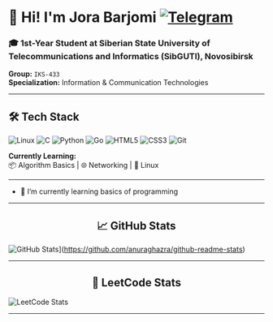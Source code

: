 # 👋 Hi! I'm Jora Barjomi [![Telegram](https://img.shields.io/badge/-Telegram-26A5E4?logo=telegram&logoColor=white)](https://t.me/JoraBarjomi)
### 🎓 1st-Year Student at Siberian State University of Telecommunications and Informatics (SibGUTI), Novosibirsk  
**Group:** `IKS-433`  
**Specialization:** Information & Communication Technologies  

---

## 🛠️ **Tech Stack**  
![Linux](https://img.shields.io/badge/-Linux-FCC624?logo=linux&logoColor=white)
![C](https://img.shields.io/badge/-C-A8B9CC?logo=c&logoColor=white)
![Python](https://img.shields.io/badge/-Python-3776AB?logo=python&logoColor=white)
![Go](https://img.shields.io/badge/-Go-00ADD8?logo=go&logoColor=white)
![HTML5](https://img.shields.io/badge/-HTML-E34F26?logo=html5&logoColor=white)
![CSS3](https://img.shields.io/badge/-CSS-1572B6?logo=css3&logoColor=white)
![Git](https://img.shields.io/badge/-Git-F05032?logo=git&logoColor=white)

**Currently Learning:**  
📦 Algorithm Basics | 🌐 Networking | 🐧 Linux  

---

- 🌱 I’m currently learning basics of programming

---

<h2 align="center">📈 <strong>GitHub Stats</strong></h2>

![GitHub Stats](https://github-readme-stats.vercel.app/api?username=JoraBarjomi&show_icons=true&theme=dark)](https://github.com/anuraghazra/github-readme-stats)

---
<h2 align="center">🧠 <strong>LeetCode Stats</strong></h2>

![LeetCode Stats](https://leetcard.jacoblin.cool/JoraBarjomi?theme=dark&ext=contest)

---

